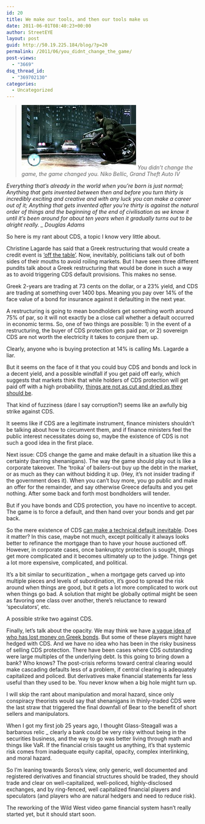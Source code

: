 ```yaml
---
id: 20
title: We make our tools, and then our tools make us
date: 2011-06-01T08:40:23+00:00
author: StreetEYE
layout: post
guid: http://50.19.225.184/blog/?p=20
permalink: /2011/06/you_didnt_change_the_game/
post-views:
  - "3669"
dsq_thread_id:
  - "369702130"
categories:
  - Uncategorized
---
```

> *<img src="/assets/2020/300px-Grand_Theft_Auto_IV_gameplay.jpg" alt="Combat in Grand Theft Auto IV has been reworke..." width="300" height="169" /> You didn’t change the game, the game changed you. Niko Bellic, Grand Theft Auto IV*
<!--more-->
_Everything that’s already in the world when you’re born is just normal; Anything that gets invented between then and before you turn thirty is incredibly exciting and creative and with any luck you can make a career out of it; Anything that gets invented after you’re thirty is against the natural order of things and the beginning of the end of civilisation as we know it until it’s been around for about ten years when it gradually turns out to be alright really. _ Douglas Adams_

So here is my rant about CDS, a topic I know very little about.

Christine Lagarde has said that a Greek restructuring that would create a credit event is [‘off the table’](http://online.wsj.com/article/SB10001424052748704904604576333393150700686.html). Now, inevitably, politicians talk out of both sides of their mouths to avoid roiling markets. But I have seen three different pundits talk about a Greek restructuring that would be done in such a way as to avoid triggering CDS default provisions. This makes no sense.

<!--more-->

Greek 2-years are trading at 73 cents on the dollar, or a 23% yield, and CDS are trading at something over 1400 bps. Meaning you pay over 14% of the face value of a bond for insurance against it defaulting in the next year.

A restructuring is going to mean bondholders get something worth around 75% of par, so it will not exactly be a close call whether a default occurred in economic terms. So, one of two things are possible: 1) in the event of a restructuring, the buyer of CDS protection gets paid par, or 2) sovereign CDS are not worth the electricity it takes to conjure them up.

Clearly, anyone who is buying protection at 14% is calling Ms. Lagarde a liar.

But it seems on the face of it that you could buy CDS and bonds and lock in a decent yield, and a possible windfall if you get paid off early, which suggests that markets think that while holders of CDS protection will get paid off with a high probability, [things are not as cut and dried as they should be](http://ftalphaville.ft.com/blog/2011/05/19/573111/par-don-me-what-was-that-about-greek-cds/).

That kind of fuzziness (dare I say corruption?) seems like an awfully big strike against CDS.

It seems like if CDS are a legitimate instrument, finance ministers shouldn’t be talking about how to circumvent them, and if finance ministers feel the public interest necessitates doing so, maybe the existence of CDS is not such a good idea in the first place.

Next issue: CDS change the game and make default in a situation like this a certainty (barring shenanigans). The way the game should play out is like a corporate takeover. The ‘troika’ of bailers-out buy up the debt in the market, or as much as they can without bidding it up. (Hey, it’s not insider trading if the government does it). When you can’t buy more, you go public and make an offer for the remainder, and say otherwise Greece defaults and you get nothing. After some back and forth most bondholders will tender.

But if you have bonds and CDS protection, you have no incentive to accept. The game is to force a default, and then hand over your bonds and get par back.

So the mere existence of CDS [can make a technical default inevitable](http://www.newyorkfed.org/research/staff_reports/sr494.html). Does it matter? In this case, maybe not much, except politically it always looks better to refinance the mortgage than to have your house auctioned off. However, in corporate cases, once bankruptcy protection is sought, things get more complicated and it becomes ultimately up to the judge. Things get a lot more expensive, complicated, and political.

It’s a bit similar to securitization _ when a mortgage gets carved up into multiple pieces and levels of subordination, it’s good to spread the risk around when things are good, but it gets a lot more complicated to work out when things go bad. A solution that might be globally optimal might be seen as favoring one class over another, there’s reluctance to reward ‘speculators’, etc.

A possible strike two against CDS.

Finally, let’s talk about the opacity. We may think we have [a vague idea of who has lost money on Greek bonds](http://www.businessinsider.com/greek-restructuing-debt-2011-5?op=1). But some of these players might have hedged with CDS. And we have no idea who has been in the risky business of selling CDS protection. There have been cases where CDS outstanding were large multiples of the underlying debt. Is this going to bring down a bank? Who knows? The post-crisis reforms toward central clearing would make cascading defaults less of a problem, if central clearing is adequately capitalized and policed. But derivatives make financial statements far less useful than they used to be. You never know when a big hole might turn up.

I will skip the rant about manipulation and moral hazard, since only conspiracy theorists would say that shenanigans in thinly-traded CDS were the last straw that triggered the final downfall of Bear to the benefit of short sellers and manipulators.

When I got my first job 25 years ago, I thought Glass-Steagall was a barbarous relic _ clearly a bank could be very risky without being in the securities business, and the way to go was better living through math and things like VaR. If the financial crisis taught us anything, it’s that systemic risk comes from inadequate equity capital, opacity, complex interlinking, and moral hazard.

So I’m leaning towards Soros’s view, only generic, well documented and registered derivatives and financial structures should be traded, they should trade and clear on well-capitalized, well-policed, highly-disclosed exchanges, and by ring-fenced, well capitalized financial players and speculators (and players who are natural hedgers and need to reduce risk).

The reworking of the Wild West video game financial system hasn’t really started yet, but it should start soon.
